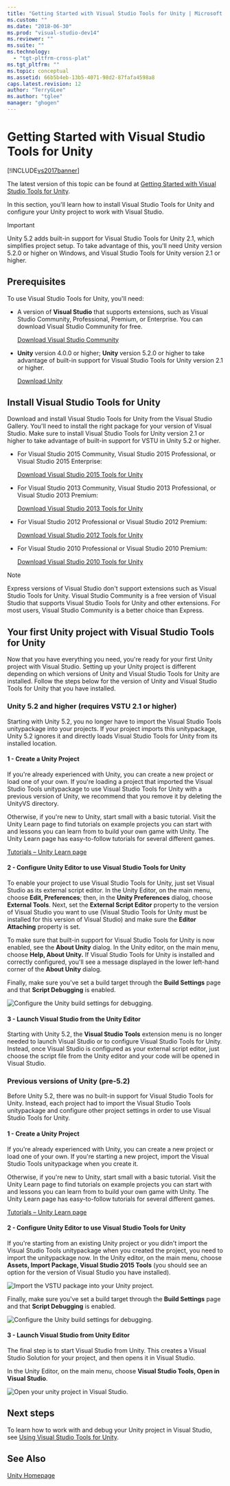 ```yaml
---
title: "Getting Started with Visual Studio Tools for Unity | Microsoft Docs"
ms.custom: ""
ms.date: "2018-06-30"
ms.prod: "visual-studio-dev14"
ms.reviewer: ""
ms.suite: ""
ms.technology: 
  - "tgt-pltfrm-cross-plat"
ms.tgt_pltfrm: ""
ms.topic: conceptual
ms.assetid: 66b5b4eb-13b5-4071-98d2-87fafa4598a8
caps.latest.revision: 12
author: "TerryGLee"
ms.author: "tglee"
manager: "ghogen"
---
```

# Getting Started with Visual Studio Tools for Unity
[!INCLUDE[vs2017banner](../includes/vs2017banner.md)]

The latest version of this topic can be found at [Getting Started with Visual Studio Tools for Unity](https://docs.microsoft.com/visualstudio/cross-platform/getting-started-with-visual-studio-tools-for-unity).  
  
  
In this section, you'll learn how to install Visual Studio Tools for Unity and configure your Unity project to work with Visual Studio.  
  
> [!IMPORTANT]
>  Unity 5.2 adds built-in support for Visual Studio Tools for Unity 2.1, which simplifies project setup. To take advantage of this, you'll need Unity version 5.2.0 or higher on Windows, and Visual Studio Tools for Unity version 2.1 or higher.  
  
## Prerequisites  
 To use Visual Studio Tools for Unity, you'll need:  
  
-   A version of **Visual Studio** that supports extensions, such as Visual Studio Community, Professional, Premium, or Enterprise. You can download Visual Studio Community for free.  
  
     [Download Visual Studio Community](http://www.visualstudio.com/downloads/download-visual-studio-vs)  
  
-   **Unity** version 4.0.0 or higher; **Unity** version 5.2.0 or higher to take advantage of built-in support for Visual Studio Tools for Unity version 2.1 or higher.  
  
     [Download Unity](https://unity3d.com/get-unity/download)  
  
## Install Visual Studio Tools for Unity  
 Download and install Visual Studio Tools for Unity from the Visual Studio Gallery. You'll need to install the right package for your version of Visual Studio. Make sure to install Visual Studio Tools for Unity version 2.1 or higher to take advantage of built-in support for VSTU in Unity 5.2 or higher.  
  
-   For Visual Studio 2015 Community, Visual Studio 2015 Professional, or Visual Studio 2015 Enterprise:  
  
     [Download Visual Studio 2015 Tools for Unity](https://visualstudiogallery.msdn.microsoft.com/8d26236e-4a64-4d64-8486-7df95156aba9)  
  
-   For Visual Studio 2013 Community, Visual Studio 2013 Professional, or Visual Studio 2013 Premium:  
  
     [Download Visual Studio 2013 Tools for Unity](https://visualstudiogallery.msdn.microsoft.com/20b80b8c-659b-45ef-96c1-437828fe7cf2)  
  
-   For Visual Studio 2012 Professional or Visual Studio 2012 Premium:  
  
     [Download Visual Studio 2012 Tools for Unity](https://visualstudiogallery.msdn.microsoft.com/7ab11d2a-f413-4ed6-b3de-ff1d05157714)  
  
-   For Visual Studio 2010 Professional or Visual Studio 2010 Premium:  
  
     [Download Visual Studio 2010 Tools for Unity](https://visualstudiogallery.msdn.microsoft.com/6e536faa-ce73-494a-a746-6a14753015f1)  
  
> [!NOTE]
>  Express versions of Visual Studio don't support extensions such as Visual Studio Tools for Unity. Visual Studio Community is a free version of Visual Studio that supports Visual Studio Tools for Unity and other extensions. For most users, Visual Studio Community is a better choice than Express.  
  
## Your first Unity project with Visual Studio Tools for Unity  
 Now that you have everything you need, you're ready for your first Unity project with Visual Studio. Setting up your Unity project is different depending on which versions of Unity and Visual Studio Tools for Unity are installed. Follow the steps below for the version of Unity and Visual Studio Tools for Unity that you have installed.  
  
### Unity 5.2 and higher (requires VSTU 2.1 or higher)  
 Starting with Unity 5.2, you no longer have to import the Visual Studio Tools unitypackage into your projects. If your project imports this unitypackage, Unity 5.2 ignores it and directly loads Visual Studio Tools for Unity from its installed location.  
  
#### 1 - Create a Unity Project  
 If you're already experienced with Unity, you can create a new project or load one of your own. If you're loading a project that imported the Visual Studio Tools unitypackage to  use Visual Studio Tools for Unity with a previous version of Unity, we recommend that you remove it by deleting the UnityVS directory.  
  
 Otherwise, if you're new to Unity, start small with a basic tutorial. Visit the Unity Learn page to find tutorials on example projects you can start with and lessons you can learn from to build your own game with Unity. The Unity Learn page has easy-to-follow tutorials for several different games.  
  
 [Tutorials – Unity Learn page](http://unity3d.com/learn/tutorials/modules)  
  
#### 2 - Configure Unity Editor to use Visual Studio Tools for Unity  
 To enable your project to use Visual Studio Tools for Unity, just set Visual Studio as its external script editor. In the Unity Editor, on the main menu, choose **Edit, Preferences**; then, in the **Unity Preferences** dialog, choose **External Tools**. Next, set the **External Script Editor** property to the version of Visual Studio you want to use (Visual Studio Tools for Unity must be installed for this version of Visual Studio) and make sure the **Editor Attaching** property is set.  
  
 To make sure that built-in support for Visual Studio Tools for Unity is now enabled, see the **About Unity** dialog. In the Unity editor, on the main menu, choose **Help, About Unity.** If Visual Studio Tools for Unity is installed and correctly configured, you'll see a message displayed in the lower left-hand corner of the **About Unity** dialog.  
  
 Finally, make sure you've set a build target through the **Build Settings** page and that **Script Debugging** is enabled.  
  
 ![Configure the Unity build settings for debugging.](../cross-platform/media/vstu-debugging-build-settings.png "vstu_debugging_build_settings")  
  
#### 3 - Launch Visual Studio from the Unity Editor  
 Starting with Unity 5.2, the **Visual Studio Tools** extension menu is no longer needed  to launch Visual Studio or to configure Visual Studio Tools for Unity. Instead, once Visual Studio is configured as your external script editor, just choose the script file from the Unity editor and your code will be opened in Visual Studio.  
  
### Previous versions of Unity (pre-5.2)  
 Before Unity 5.2, there was no built-in support for Visual Studio Tools for Unity. Instead, each project had to import the Visual Studio Tools unitypackage and configure other project settings in order to use Visual Studio Tools for Unity.  
  
#### 1 - Create a Unity Project  
 If you're already experienced with Unity,  you can create a new project or load one of your own. If you're starting a new project, import the Visual Studio Tools unitypackage when you create it.  
  
 Otherwise, if you're new to Unity, start small with a basic tutorial. Visit the Unity Learn page to find tutorials on example projects you can start with and lessons you can learn from to build your own game with Unity. The Unity Learn page has easy-to-follow tutorials for several different games.  
  
 [Tutorials – Unity Learn page](http://unity3d.com/learn/tutorials/modules)  
  
#### 2 - Configure Unity Editor to use Visual Studio Tools for Unity  
 If you're starting from an existing Unity project or you didn't import the Visual Studio Tools unitypackage when you created the project, you need to import the unitypackage now. In the Unity editor, on the main menu, choose **Assets, Import Package, Visual Studio 2015 Tools** (you should see an option for the version of Visual Studio you have installed).  
  
 ![Import the VSTU package into your Unity project.](../cross-platform/media/vstu-configure-unity-import-vstu.png "vstu_configure_unity_import_vstu")  
  
 Finally, make sure you've set a build target through the **Build Settings** page and that **Script Debugging** is enabled.  
  
 ![Configure the Unity build settings for debugging.](../cross-platform/media/vstu-debugging-build-settings.png "vstu_debugging_build_settings")  
  
#### 3 - Launch Visual Studio from Unity Editor  
 The final step is to start Visual Studio from Unity. This creates a Visual Studio Solution for your project, and then opens it in Visual Studio.  
  
 In the Unity Editor, on the main menu, choose **Visual Studio Tools, Open in Visual Studio**.  
  
 ![Open your unity project in Visual Studio.](../cross-platform/media/vstu-configure-open-in-visual-studio.png "vstu_configure_open_in_visual_studio")  
  
## Next steps  
 To learn how to work with and debug your Unity project in Visual Studio, see [Using Visual Studio Tools for Unity](../cross-platform/getting-started-with-visual-studio-tools-for-unity.md).  
  
## See Also  
 [Unity Homepage](http://unity3d.com)


